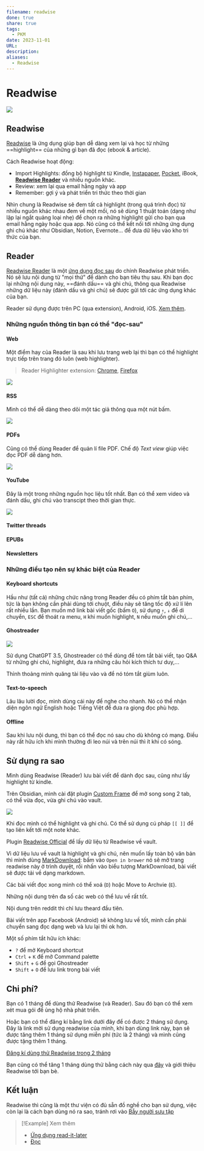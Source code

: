 ```yaml
---
filename: readwise
done: true
share: true
tags:
  - PKM
date: 2023-11-01
URL: 
description: 
aliases:
  - Readwise
---
```


# Readwise

![](https://i.imgur.com/Qy4j5YQ.png)


## Readwise
[Readwise](https://readwise.io/) là ứng dụng giúp bạn dễ dàng xem lại và học từ những ==highlight== của những gì bạn đã đọc (ebook & article).

Cách Readwise hoạt động:

- Import Highlights: đồng bộ highlight từ Kindle, [Instapaper](https://www.instapaper.com/), [Pocket](https://getpocket.com/en/), iBook, **[Readwise Reader](https://readwise.io/read)** và nhiều nguồn khác.
- Review: xem lại qua email hằng ngày và app
- Remember: gợi ý và phát triển tri thức theo thời gian

Nhìn chung là Readwise sẽ đem tất cả highlight (trong quá trình đọc) từ nhiều nguồn khác nhau đem về một mối, nó sẽ dùng 1 thuật toán (dạng như lặp lại ngắt quảng loại nhẹ) để chọn ra những highlight gửi cho bạn qua email hằng ngày hoặc qua app. Nó cũng có thể kết nối tới những ứng dụng ghi chú khác như Obsidian, Notion, Evernote... để đưa dữ liệu vào kho tri thức của bạn.

## Reader
[Readwise Reader](https://readwise.io/read) là một [ứng dụng đọc sau](./ung-dung-read-it-later.md) do chính Readwise phát triển. Nó sẽ lưu nội dung từ "mọi thứ" để dành cho bạn tiêu thụ sau. Khi bạn đọc lại những nội dung này, ==đánh dấu== và ghi chú, thông qua Readwise những dữ liệu này (đánh dấu và ghi chú) sẽ được gửi tới các ứng dụng khác của bạn.

Reader sử dụng được trên PC (qua extension), Android, iOS. [Xem thêm](https://blog.readwise.io/p/bf87944f-b0fe-4f08-a461-f75ab8aded6a/).

### Những nguồn thông tin bạn có thể "đọc-sau"

#### Web
Một điểm hay của Reader là sau khi lưu trang web lại thì bạn có thể highlight trực tiếp trên trang đó luôn (web highlighter).

> Reader Highlighter extension: [Chrome](https://chrome.google.com/webstore/detail/readwise-highlighter/jjhefcfhmnkfeepcpnilbbkaadhngkbi), [Firefox](https://addons.mozilla.org/en-US/firefox/addon/readwise-highlighter/)

![](https://i.imgur.com/ZUYXiAB.png)


#### RSS
Mình có thể dễ dàng theo dõi một tác giả thông qua một nút bấm.

![](https://i.imgur.com/IDBdG6t.png)


#### PDFs
Cũng có thể dùng Reader để quản lí file PDF. Chế độ *Text view* giúp việc đọc PDF dễ dàng hơn.

![](https://i.imgur.com/VhRwkqo.png)


#### YouTube
Đây là một trong những nguồn học liệu tốt nhất. Bạn có thể xem video và đánh dấu, ghi chú vào transcipt theo thời gian thực.

![](https://i.imgur.com/6NEoRhp.png)


#### Twitter threads
#### EPUBs
#### Newsletters

### Những điều tạo nên sự khác biệt của Reader
#### Keyboard shortcuts
Hầu như (tất cả) những chức năng trong Reader đều có phím tắt bàn phím, tức là bạn không cần phải dùng tới chuột, điều này sẽ tăng tốc độ xử lí lên rất nhiều lần. Bạn muốn mở link bài viết gốc (bấm `O`), sử dụng `↑`, `↓` để di chuyển, `ESC` để thoát ra menu, `H` khi muốn highlight, `N` nếu muốn ghi chú,...

#### Ghostreader

![](https://i.imgur.com/SpswSkM.png)


Sử dụng ChatGPT 3.5, Ghostreader có thể dùng để tóm tắt bài viết, tạo Q&A từ những ghi chú, highlight, đưa ra những câu hỏi kích thích tư duy,...

Thỉnh thoảng mình quăng tài liệu vào và để nó tóm tắt giùm luôn.
#### Text-to-speech
Lâu lâu lười đọc, mình dùng cái này để nghe cho nhanh. Nó có thể nhận diện ngôn ngữ English hoặc Tiếng Việt để đưa ra giọng đọc phù hợp.

#### Offline
Sau khi lưu nội dung, thì bạn có thể đọc nó sau cho dù không có mạng. Điều này rất hữu ích khi mình thường đi leo núi và trên núi thì ít khi có sóng.

## Sử dụng ra sao
Mình dùng Readwise (Reader) lưu bài viết để dành đọc sau, cũng như lấy highlight từ kindle.

Trên Obsidian, mình cài đặt plugin [Custom Frame](https://obsidian.md/plugins?id=obsidian-custom-frames) để mở song song 2 tab, có thể vừa đọc, vừa ghi chú vào vault.

![](https://i.imgur.com/tkxJaul.png)


Khi đọc mình có thể highlight và ghi chú. Có thể sử dụng cú pháp `[[ ]]` để tạo liên kết tới một note khác.

Plugin [Readwise Official](https://obsidian.md/plugins?id=readwise-official) để lấy dữ liệu từ Readwise về vault.

Vì dữ liệu lưu về vault là highlight và ghi chú, nên muốn lấy toàn bộ văn bản thì mình dùng [MarkDownload](https://github.com/deathau/markdownload): bấm vào `Open in brower` nó sẽ mở trang readwise này ở trình duyệt, rồi nhấn vào biểu tượng MarkDownload, bài viết sẽ được tải về dạng markdown.


Các bài viết đọc xong mình có thể xoá (`D`) hoặc Move to Archvie (`E`).

Những nội dung trên đa số các web có thể lưu về rất tốt.

Nội dung trên reddit thì chỉ lưu theard đầu tiên.

Bài viết trên app Facebook (Android) sẽ không lưu về tốt, mình cần phải chuyển sang đọc dạng web và lưu lại thì ok hơn.

Một số phím tắt hữu ích khác:

- `?` để mở Keyboard shortcut
- `Ctrl` + `K` để mở Command palette
- `Shift` + `G` để gọi Ghostreader
- `Shift` + `O` để lưu link trong bài viết

## Chi phí?
Bạn có 1 tháng để dùng thử Readwise (và Reader). Sau đó bạn có thể xem xét mua gói để ủng hộ nhà phát triển.

Hoặc bạn có thể đăng kí bằng link dưới đây để có được 2 tháng sử dụng. Đây là link mời sử dụng readwise của mình, khi bạn dùng link này, bạn sẽ được tăng thêm 1 tháng sử dụng miễn phí (tức là 2 tháng) và mình cũng được tặng thêm 1 tháng.

[Đăng kí dùng thử Readwise trong 2 tháng](https://readwise.io/i/thienqc)

Bạn cũng có thể tăng 1 tháng dùng thử bằng cách này qua [đây](https://readwise.io/invite) và giới thiệu Readwise tới bạn bè.

## Kết luận

Readwise thì cũng là một thư viện có đủ sẵn đồ nghề cho bạn sử dụng, việc còn lại là cách bạn dùng nó ra sao, tránh rơi vào [Bẫy người sưu tập](./bay-nguoi-suu-tap.md)

> [!Example] Xem thêm
> - [Ứng dụng read-it-later](./ung-dung-read-it-later.md)
> - [Đọc](./doc.md)